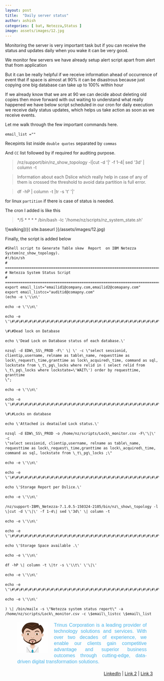 ```yaml
---
layout: post
title:  "Daily server status"
author: ashish
categories: [ bat, Netezza,Status ]
image: assets/images/12.jpg
---
```

Monitoring the server is very important task but if you can receive the
status and updates daily when you wake it can be very good.

We monitor few servers we have already setup alert script apart from
alert that from application

But it can be really helpful if we receive information ahead of
occurrence of event that if space is almost at 90% it can be disastrous
because just copying one big database can take up to 100% within hour

If we already know that we are at 90 we can decide about deleting old
copies then move forward with out waiting to understand what really
happened we have below script scheduled in our cron for daily execution
we receive daily status updates, which helps us take action as soon as
we receive events.

Let me walk through the few important commands here.

`email_list =""`

Recepints list inside `double quotes` separated by `commas`

And `CC` list followed by if required for auditing purpose.

> /nz/support/bin/nz_show_topology -l|cut -d '|' -f 1-4| sed '3d' | column -t

> Information about each Dslice which really help in case of any of them is crossed the threshold to avoid data partition is full error.

> df -hP | column -t |tr -s 't' '|'

for linux `partition` if there is case of status is needed.

The cron I added is like this

> */5 * * * * /bin/bash -lc '/home/nz/scripts/nz_system_state.sh'

![walking]({{ site.baseurl }}/assets/images/12.jpg)

Finally, the script is added below

```shell
#Shell script to Generate Table skew  Report  on IBM Netezza System(nz_show_topology).
#!/bin/sh
# =============================================================================
# Netezza System Status Script 
# =============================================================================
export email_list="emailid1@company.com,emailid2@comapany.com"
export email_listcc="auditid@comapny.com"
(echo -e \'\\n\'

echo -e \'\\n\'

echo -e
\'\#\#\#\#\#\#\#\#\#\#\#\#\#\#\#\#\#\#\#\#\#\#\#\#\#\#\#\#\#\#\#\#\#\#\#\#\#\#\#\#\#\#\#\#\#\#\#\#\#\#\#\#\#\#\#\#\#\#\#\#\#\#\#\#\#\#\#\#\#\#\#\#\#\#\#\#\#\#\#\#\#\#\#\#\#\#\#\#\#\#\#\#\#\#\#\#\#\#\#\#\#\#\#\#\#\#\#\#\#\#\#\#\#\#\#\#\#\#\#\#\'

\#\#Dead lock on Database

echo \'Dead Lock on Database status of each database.\'

nzsql -d EDW\_SS\_PROD -F\' \| \' -c \"select sessionid,
clientip,username, relname as table\_name, requesttime as
lock\_request\_time,granttime as lock\_acquired\_time, command as sql,
lockstate from \_t\_pg\_locks where relid in ( select relid from
\_t\_pg\_locks where lockstate=\'WAIT\') order by requesttime, granttime
\";

echo -e \'\\n\'

echo -e
\'\#\#\#\#\#\#\#\#\#\#\#\#\#\#\#\#\#\#\#\#\#\#\#\#\#\#\#\#\#\#\#\#\#\#\#\#\#\#\#\#\#\#\#\#\#\#\#\#\#\#\#\#\#\#\#\#\#\#\#\#\#\#\#\#\#\#\#\#\#\#\#\#\#\#\#\#\#\#\#\#\#\#\#\#\#\#\#\#\#\#\#\#\#\#\#\#\#\#\#\#\#\#\#\#\#\#\#\#\#\#\#\#\#\#\#\#\#\#\#\#\'

\#\#Locks on database

echo \'Attached is deatailed Lock status.\'

nzsql -d EDW\_SS\_PROD -o /home/nz/scripts/Lock\_monitor.csv -F\'\|\' -c
\"select sessionid, clientip,username, relname as table\_name,
requesttime as lock\_request\_time,granttime as lock\_acquired\_time,
command as sql, lockstate from \_t\_pg\_locks ;\"

echo -e \'\\n\'

echo -e
\'\#\#\#\#\#\#\#\#\#\#\#\#\#\#\#\#\#\#\#\#\#\#\#\#\#\#\#\#\#\#\#\#\#\#\#\#\#\#\#\#\#\#\#\#\#\#\#\#\#\#\#\#\#\#\#\#\#\#\#\#\#\#\#\#\#\#\#\#\#\#\#\#\#\#\#\#\#\#\#\#\#\#\#\#\#\#\#\#\#\#\#\#\#\#\#\#\#\#\#\#\#\#\#\#\#\#\#\#\#\#\#\#\#\#\#\#\#\#\#\#\'

echo \'Storage Report per Dslice.\'

echo -e \'\\n\'

/nz/support-IBM\_Netezza-7.1.0.5-150324-2105/bin/nz\_show\_topology -l
\|cut -d \'\|\' -f 1-4\| sed \'3d\' \| column -t

echo -e \'\\n\'

echo -e
\'\#\#\#\#\#\#\#\#\#\#\#\#\#\#\#\#\#\#\#\#\#\#\#\#\#\#\#\#\#\#\#\#\#\#\#\#\#\#\#\#\#\#\#\#\#\#\#\#\#\#\#\#\#\#\#\#\#\#\#\#\#\#\#\#\#\#\#\#\#\#\#\#\#\#\#\#\#\#\#\#\#\#\#\#\#\#\#\#\#\#\#\#\#\#\#\#\#\#\#\#\#\#\#\#\#\#\#\#\#\#\#\#\#\#\#\#\#\#\#\#\'

echo \'Storage Space available .\'

echo -e \'\\n\'

df -hP \| column -t \|tr -s \'\\t\' \'\|\'

echo -e \'\\n\'

echo -e
\'\#\#\#\#\#\#\#\#\#\#\#\#\#\#\#\#\#\#\#\#\#\#\#\#\#\#\#\#\#\#\#\#\#\#\#\#\#\#\#\#\#\#\#\#\#\#\#\#\#\#\#\#\#\#\#\#\#\#\#\#\#\#\#\#\#\#\#\#\#\#\#\#\#\#\#\#\#\#\#\#\#\#\#\#\#\#\#\#\#\#\#\#\#\#\#\#\#\#\#\#\#\#\#\#\#\#\#\#\#\#\#\#\#\#\#\#\#\#\#\#\'

echo -e \'\\n\'

) \| /bin/mailx -s \"Netezza system status report\" -a
/home/nz/scripts/Lock\_monitor.csv -c \$email\_listcc \$email\_list

```
<div style="Margin:20px;">
            <img src="/assets/images/avatar.png" align="left" width="100" height="100" border="0" style="Margin:0 20px 20px 20px; background:#E79851;" />
            <p style="Margin:10px 20px 20px 20px; font:16px/1.25 sans-serif; color:#4CB3E8; text-align:justify;">
               Trinus Corporation is a leading provider of technology solutions and services. With over two decades of experience, we enable our clients gain competitive advantage and superior business outcomes through cutting-edge, data-driven digital transformation solutions.
            <p align="right">
              <a href="linkedin.com/in/mannara-technologies-recruitment-team-1947495b">LinkedIn</a> |
              <a href="#">Link 2</a> |
              <a href="#">Link 3</a>
              <br><br>
            </p>
			</p>
</div>